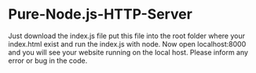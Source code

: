 # Pure-Node.js-HTTP-Server

Just download the index.js file put this file into the root folder where your index.html exist and run the index.js with node. Now open localhost:8000 and you will see your website running on the local host. Please inform any error or bug in the code.

